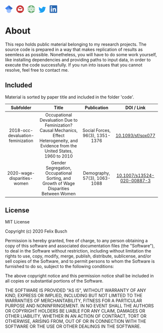 
<a href="https://scholar.google.com/citations?user=AW--DlgAAAAJ"><img src="img/scholar.png" width="25"></a>
&nbsp;&nbsp;<a href="mailto:busch@soziologie.uzh.ch"><img src="img/mail.png" width="25"></a>
&nbsp;&nbsp;<a href="https://www.fbusch.org/"><img src="img/www.png" width="25"></a>
&nbsp;&nbsp;<a href="https://twitter.com/felixbusch3"><img src="img/twitter.png" width="25"></a>
&nbsp;&nbsp;<a href="https://www.linkedin.com/in/felix-busch-45157194/"><img src="img/linkedin.png" width="25"></a>

# About
This repo holds public material belonging to my research projects. The source code is prepared in a way that makes replication of results as seemless as possible. Nonetheless, you will have to do some work yourself, like installing dependencies and providing paths to input data, in order to execute the code successfully. If you run into issues that you cannot resolve, feel free to contact me.

## Included
Material is sorted by paper title and included in the folder 'code'.

| Subfolder  | Title | Publication  | DOI / Link |
|:-------------: |:---------------:| :-------------:|:-------------:|
| 2018-occ-devaluation-feminization | Occupational Devaluation Due to Feminization? Causal Mechanics, Effect Heterogeneity, and Evidence from the United States, 1960 to 2010 | Social Forces, 96(3), 1351-1376 | [10.1093/sf/sox077](https://doi.org/10.1093/sf/sox077) |
| 2020-wage-disparities-women     | Gender Segregation, Occupational Sorting, and Growth of Wage Disparities Between Women |  Demography, 57(3), 1063-1088   | [10.1007/s13524-020-00887-3](https://doi.org/10.1007/s13524-020-00887-3) |


## License
MIT License

Copyright (c) 2020 Felix Busch

Permission is hereby granted, free of charge, to any person obtaining a copy
of this software and associated documentation files (the "Software"), to deal
in the Software without restriction, including without limitation the rights
to use, copy, modify, merge, publish, distribute, sublicense, and/or sell
copies of the Software, and to permit persons to whom the Software is
furnished to do so, subject to the following conditions:

The above copyright notice and this permission notice shall be included in all
copies or substantial portions of the Software.

THE SOFTWARE IS PROVIDED "AS IS", WITHOUT WARRANTY OF ANY KIND, EXPRESS OR
IMPLIED, INCLUDING BUT NOT LIMITED TO THE WARRANTIES OF MERCHANTABILITY,
FITNESS FOR A PARTICULAR PURPOSE AND NONINFRINGEMENT. IN NO EVENT SHALL THE
AUTHORS OR COPYRIGHT HOLDERS BE LIABLE FOR ANY CLAIM, DAMAGES OR OTHER
LIABILITY, WHETHER IN AN ACTION OF CONTRACT, TORT OR OTHERWISE, ARISING FROM,
OUT OF OR IN CONNECTION WITH THE SOFTWARE OR THE USE OR OTHER DEALINGS IN THE
SOFTWARE.
